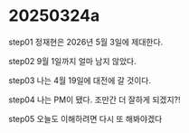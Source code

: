 # 20250324a

step01
정재현은 2026년 5월 3일에 제대한다.

step02
9월 1일까지 얼마 남지 않았다.

step03
나는 4월 19일에 대전에 갈 것이다.

step04
나는 PM이 됐다. 조만간 더 잘하게 되겠지?!

step05
오늘도 이해하려면 다시 또 해봐야겠다
